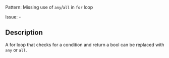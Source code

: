 Pattern: Missing use of `any`/`all` in `for` loop

Issue: -

## Description

A for loop that checks for a condition and return a bool can be replaced with `any` or `all`.
